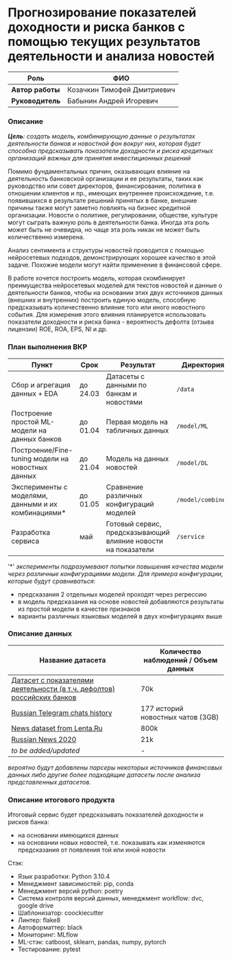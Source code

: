 # Прогнозирование показателей доходности и риска банков с помощью текущих результатов деятельности и анализа новостей

| Роль | ФИО |
| ----------- | ----------- |
| **Автор работы** | Козачкин Тимофей Дмитриевич |
| **Руководитель** | Бабынин Андрей Игоревич |

### Описание
***Цель**: создать модель, комбинирующую данные о результатах деятельности банков и новостной фон вокруг них, которая будет способна предсказывать показатели доходности и риска кредитных организаций важных для принятия инвестиционных решений*

Помимо фундаментальных причин, оказывающих влияние на деятельность банковской организации и ее результаты, таких как руководство или совет директоров, финансирование, политика в отношении клиентов и пр., имеющих внутреннее происхождение, т.е. появившихся в результате решений принятых в банке, внешние причины также могут заметно повлиять на бизнес кредитной организации. Новости о политике, регулировании, обществе, культуре могут сыграть важную роль в деятельности банка. Иногда эта роль может быть не очевидна, но чаще эта роль никак не может быть количественно измерена. 

Анализ сентимента и структуры новостей проводится с помощью нейросетевых подходов, демонстрирующих хорошее качество в этой задаче. Похожие модели могут найти применение в финансовой сфере.

В работе хочется построить модель, которая скомбинирует преимущества нейросетевых моделей для текстов новостей и данные о деятельности банков, чтобы на основании этих двух источников данных (внешних и внутренних) построить единую модель, способную предсказывать количественно влияние того или иного новостного события. Для измерения этого влияния планируется использовать показатели доходности и риска банка - вероятность дефолта (отзыва лицензии) ROE, ROA, EPS, NI и др.

### План выполнения ВКР

| Пункт | Срок | Результат | Директория |
| ----------- | ----------- | ----------- | ----------- |
| Сбор и агрегация данных + EDA | до 24.03 | Датасеты с данными по банкам и новостями | `/data` |
| Построение простой ML-модели на данных банков | до 01.04 | Первая модель на табличных данных | `/model/ML` |
| Построение/Fine-tuning модели на новостных данных | до 21.04 | Модель на данных новостей | `/model/DL` |
| Эксперименты с моделями, данными и их комбинациями* | до 01.05 | Сравнение различных конфигураций моделей | `/model/combined` |
| Разработка сервиса | май | Готовый сервис, предсказывающий влияние новости на показатели | `/service` |

'*' *эксперименты подразумевают попытки повышения качества модели через различные конфигурациями модели. Для примера конфигурации, которые будут сравниваться:* 
* предсказания 2 отдельных моделей проходят через регрессию
* в модель предсказания на основе новостей добавляются результаты из простой модели в качестве признаков
* варианты различных языковых моделей в двух конфигурациях выше 

### Описание данных

| Название датасета | Количество наблюдений / Объем данных |
| ----------- | ----------- |
| [Датасет с показателями деятельности (в т.ч. дефолтов) российских банков](https://www.kaggle.com/datasets/johnds2/bankdefaultsinrussia/data) | 70k |
| [Russian Telegram chats history](https://www.kaggle.com/datasets/dolfik/russian-telegram-chats-history/data) | 177 историй новостных чатов (3GB) |
|[News dataset from Lenta.Ru](https://www.kaggle.com/datasets/yutkin/corpus-of-russian-news-articles-from-lenta) | 800k |
| [Russian News 2020](https://www.kaggle.com/datasets/vfomenko/russian-news-2020)| 21k |
| *to be added/updated* | - |

*вероятно будут добавлены парсеры некоторых источников финансовых данных либо другие более подходящие датасеты после анализа представленных датасетов.*

### Описание итогового продукта

Итоговый сервис будет предсказывать показателей доходности и рисков банка:
* на основании имеющихся данных 
* на основании новых новостей, т.е. показывать как изменяются предсказания от появления той или иной новости

Стэк:
* Язык разработки: Python 3.10.4
* Менеджмент зависимостей: pip, conda
* Менеджмент версий python: poetry
* Система контроля версий данных, менеджмент workflow: dvc, google drive
* Шаблонизатор: coockiecutter
* Линтер: flake8
* Автоформаттер: black
* Мониторинг: MLflow
* ML-стэк: catboost, sklearn, pandas, numpy, pytorch
* Тестирование: pytest
